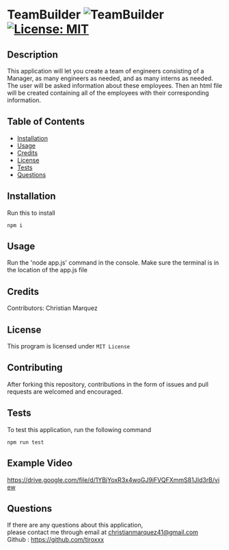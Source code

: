 # TeamBuilder ![TeamBuilder](https://img.shields.io/github/languages/top/tiroxxx/TeamBuilder) [![License: MIT](https://img.shields.io/badge/License-MIT-yellow.svg)](https://opensource.org/licenses/MIT)
  ## Description 
  This application will let you create a team of engineers consisting of a Manager, as many engineers as needed, and as many interns as needed. The user will be asked information about these employees. Then an html file will be created containing all of the employees with their corresponding information.
  ## Table of Contents
  
  * [Installation](#installation)
  * [Usage](#usage)
  * [Credits](#credits)
  * [License](#license)
  * [Tests](#tests)
  * [Questions](#questions)
  
  ## Installation
  Run this to install
  <pre><code>npm i</code></pre>
  
  ## Usage
  Run the 'node app.js' command in the console. Make sure the terminal is in the location of the app.js file

  ## Credits
  Contributors: Christian Marquez
  
  ## License
  This program is licensed under <code>MIT License</code>
  
  ## Contributing
  After forking this repository, contributions in the form of issues and pull requests are welcomed and encouraged.

  ## Tests
  To test this application, run the following command
  <pre><code>npm run test</code></pre>

  ## Example Video
  https://drive.google.com/file/d/1YBjYoxR3x4woGJ9jFVQFXmmS81JId3rB/view
  ## Questions
  If there are any questions about this application, <br>
  please contact me through email at christianmarquez41@gmail.com  <br>
  Github : https://github.com/tiroxxx
  
